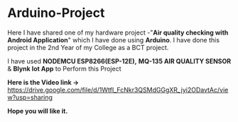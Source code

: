 # Arduino-Project
Here I have shared one of my hardware project -"**Air quality checking with Android Application**" which I have done using **Arduino**. 
I have done this project in the 2nd Year of my College as a BCT project.

I have used **NODEMCU ESP8266(ESP-12E),** **MQ-135 AIR QUALITY SENSOR** & **Blynk Iot App** to Perform this Project

**Here is the Video link ->** https://drive.google.com/file/d/1WtfI_FcNkr3QSMdGGgXR_jyi2ODavtAc/view?usp=sharing

**Hope you will like it.**
